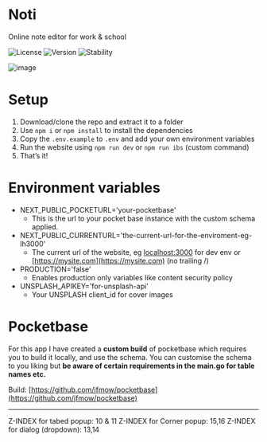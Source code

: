 # Noti

Online note editor for work & school

![License](https://img.shields.io/badge/License-GPL_2-blue)
![Version](https://img.shields.io/badge/Version-0.1.0-yellow)
![Stability](https://img.shields.io/badge/Stability-STABLE-green)

![image](https://github.com/jfmow/noti/assets/103403655/00a1f3ac-6e7b-4c18-ac92-8e3d06145806)

# Setup


1. Download/clone the repo and extract it to a folder
2. Use `npm i` or `npm install` to install the dependencies
3. Copy the `.env.example` to `.env` and add your own environment variables
4. Run the website using `npm run dev` or `npm run ibs` (custom command)
5. That’s it!

# Environment variables



- NEXT_PUBLIC_POCKETURL='your-pocketbase'
    - This is the url to your pocket base instance with the custom schema applied.
- NEXT_PUBLIC_CURRENTURL='the-current-url-for-the-enviroment-eg-lh3000'
    - The current url of the website, eg [localhost:3000](http://localhost:3000) for dev env or [https://mysite.com](https://mysite.com) (no trailing /)
- PRODUCTION='false'
    - Enables production only variables like content security policy
- UNSPLASH_APIKEY='for-unsplash-api'
    - Your UNSPLASH client_id for cover images

# Pocketbase



For this app I have created a **custom build** of pocketbase which requires you to build it locally, and use the schema. You can customise the schema to you liking but **be aware of certain requirements in the main.go for table names etc.**

Build: [https://github.com/jfmow/pocketbase](https://github.com/jfmow/pocketbase)



---
Z-INDEX for tabed popup: 10 & 11
Z-INDEX for Corner popup: 15,16
Z-INDEX for dialog (dropdown): 13,14
